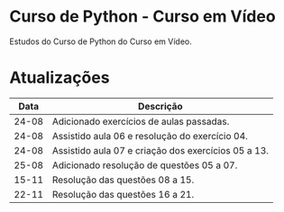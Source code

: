 # Curso de Python - Curso em Vídeo
 Estudos do Curso de Python do Curso em Vídeo.

# Atualizações

Data | Descrição |
 --- | --- 
 24-08 | Adicionado exercícios de aulas passadas.
 24-08 | Assistido aula 06 e resolução do exercício 04.
 24-08 | Assistido aula 07 e criação dos exercícios 05 a 13.
 25-08 | Adicionado resolução de questões 05 a 07.
 15-11 | Resolução das questões 08 a 15.
 22-11 | Resolução das questões 16 a 21.
